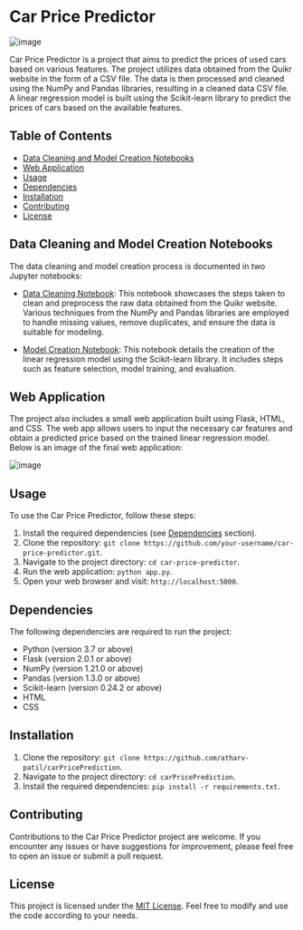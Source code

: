 # Car Price Predictor

![image](https://github.com/atharv-patil/carPricePrediction/assets/83455141/029ce082-4a74-4dec-8540-513b3a5e3cb0)

Car Price Predictor is a project that aims to predict the prices of used cars based on various features. The project utilizes data obtained from the Quikr website in the form of a CSV file. The data is then processed and cleaned using the NumPy and Pandas libraries, resulting in a cleaned data CSV file. A linear regression model is built using the Scikit-learn library to predict the prices of cars based on the available features.

## Table of Contents
- [Data Cleaning and Model Creation Notebooks](#data-cleaning-and-model-creation-notebooks)
- [Web Application](#web-application)
- [Usage](#usage)
- [Dependencies](#dependencies)
- [Installation](#installation)
- [Contributing](#contributing)
- [License](#license)

## Data Cleaning and Model Creation Notebooks

The data cleaning and model creation process is documented in two Jupyter notebooks:

- [Data Cleaning Notebook]([https://link-to-jupyter-notebook.com](https://github.com/atharv-patil/carPricePrediction/blob/main/usedCarPricePrediction.ipynb)): This notebook showcases the steps taken to clean and preprocess the raw data obtained from the Quikr website. Various techniques from the NumPy and Pandas libraries are employed to handle missing values, remove duplicates, and ensure the data is suitable for modeling.

- [Model Creation Notebook]([https://link-to-jupyter-notebook.com](https://github.com/atharv-patil/carPricePrediction/blob/main/usedCarPricePrediction.ipynb)): This notebook details the creation of the linear regression model using the Scikit-learn library. It includes steps such as feature selection, model training, and evaluation.

## Web Application

The project also includes a small web application built using Flask, HTML, and CSS. The web app allows users to input the necessary car features and obtain a predicted price based on the trained linear regression model. Below is an image of the final web application:

![image](https://github.com/atharv-patil/carPricePrediction/assets/83455141/54c69d32-3b7c-423b-b28e-29ee03a4a629)

## Usage

To use the Car Price Predictor, follow these steps:

1. Install the required dependencies (see [Dependencies](#dependencies) section).
2. Clone the repository: `git clone https://github.com/your-username/car-price-predictor.git`.
3. Navigate to the project directory: `cd car-price-predictor`.
4. Run the web application: `python app.py`.
5. Open your web browser and visit: `http://localhost:5000`.

## Dependencies

The following dependencies are required to run the project:

- Python (version 3.7 or above)
- Flask (version 2.0.1 or above)
- NumPy (version 1.21.0 or above)
- Pandas (version 1.3.0 or above)
- Scikit-learn (version 0.24.2 or above)
- HTML
- CSS

## Installation

1. Clone the repository: `git clone https://github.com/atharv-patil/carPricePrediction`.
2. Navigate to the project directory: `cd carPricePrediction`.
3. Install the required dependencies: `pip install -r requirements.txt`.

## Contributing

Contributions to the Car Price Predictor project are welcome. If you encounter any issues or have suggestions for improvement, please feel free to open an issue or submit a pull request.

## License

This project is licensed under the [MIT License](LICENSE). Feel free to modify and use the code according to your needs.
